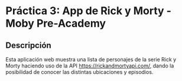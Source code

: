 # Práctica 3: App de Rick y Morty - Moby Pre-Academy

## Descripción
Esta aplicación web muestra una lista de personajes de la serie Rick y Morty haciendo uso de la API https://rickandmortyapi.com/, dando la posibilidad de conocer las distintas ubicaciones y episodios.
